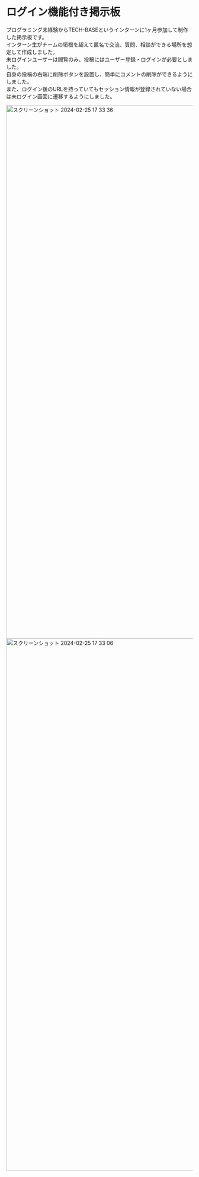 # ログイン機能付き掲示板
プログラミング未経験からTECH-BASEというインターンに1ヶ月参加して制作した掲示板です。<br>
インターン生がチームの垣根を超えて匿名で交流、質問、相談ができる場所を想定して作成しました。<br>
未ログインユーザーは閲覧のみ、投稿にはユーザー登録・ログインが必要としました。<br>
自身の投稿の右端に削除ボタンを設置し、簡単にコメントの削除ができるようにしました。<br>
また、ログイン後のURLを持っていてもセッション情報が登録されていない場合は未ログイン画面に遷移するようにしました。

<img width="1438" alt="スクリーンショット 2024-02-25 17 33 36" src="https://github.com/kohsuke36/bulletin-board/assets/149463967/553ff1ef-8ba4-42eb-8c26-3a677515482c">
<img width="1436" alt="スクリーンショット 2024-02-25 17 33 06" src="https://github.com/kohsuke36/bulletin-board/assets/149463967/7d0eeb60-84e1-470c-88a7-6b424d02237c">
